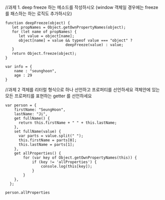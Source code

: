 //과제 1. deep freeze 하는 메소드를 작성하시오 (window 객체일 경우에는 freeze 를 패스하는 하는 로직도 추가하시오)
```
function deepFreeze(object) {
   let propNames = Object.getOwnPropertyNames(object);
   for (let name of propNames) {
      let value = object[name];
      object[name] = value && typeof value === "object" ?  
                           deepFreeze(value) : value;
   }
   return Object.freeze(object);
}

var info = {
    name : "seunghoon",
    age : 29
}
```

//과제 2 객체를 리터럴 형식으로 하나 선언하고 프로퍼티를 선언하세요 객체안에 있는 모든 프로퍼티를 표현하는 getter 를 선언하세요
```
var person = {
    firstName: "SeungHoon",
    lastName: "Ji",
    get fullName() {
      return this.firstName + " " + this.lastName;
    },
    set fullName(value) {
      var parts = value.split(" ");
      this.firstName = parts[0];
      this.lastName = parts[1];
    },
    get allProperties() {
        for (var key of Object.getOwnPropertyNames(this)) {
            if (key != 'allProperties') {
                console.log(this[key]);
            }
        }
    },
  };

person.allProperties
```
